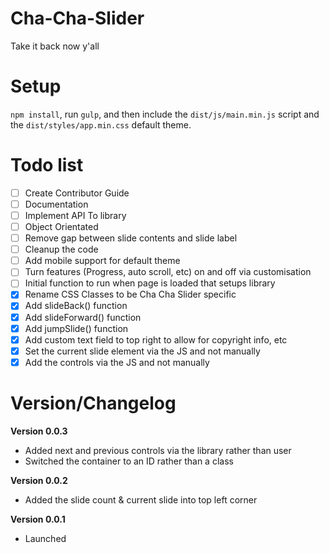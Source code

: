 # Cha-Cha-Slider
Take it back now y'all


# Setup
`npm install`, run `gulp`, and then include the `dist/js/main.min.js` script and the `dist/styles/app.min.css` default theme.


# Todo list
 - [ ] Create Contributor Guide
 - [ ] Documentation
 - [ ] Implement API To library
 - [ ] Object Orientated
 - [ ] Remove gap between slide contents and slide label
 - [ ] Cleanup the code
 - [ ] Add mobile support for default theme
 - [ ] Turn features (Progress, auto scroll, etc) on and off via customisation
 - [ ] Initial function to run when page is loaded that setups library
 - [x] Rename CSS Classes to be Cha Cha Slider specific
 - [x] Add slideBack() function
 - [x] Add slideForward() function
 - [x] Add jumpSlide() function
 - [x] Add custom text field to top right to allow for copyright info, etc
 - [x] Set the current slide element via the JS and not manually
 - [x] Add the controls via the JS and not manually

# Version/Changelog

**__Version 0.0.3__**
- Added next and previous controls via the library rather than user
- Switched the container to an ID rather than a class

**__Version 0.0.2__**
- Added the slide count & current slide into top left corner

**__Version 0.0.1__**
- Launched

